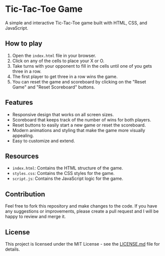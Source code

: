 # Tic-Tac-Toe Game

A simple and interactive Tic-Tac-Toe game built with HTML, CSS, and JavaScript.

## How to play

1. Open the `index.html` file in your browser.
2. Click on any of the cells to place your X or O.
3. Take turns with your opponent to fill in the cells until one of you gets three in a row.
4. The first player to get three in a row wins the game.
5. You can reset the game and scoreboard by clicking on the "Reset Game" and "Reset Scoreboard" buttons.

## Features

- Responsive design that works on all screen sizes.
- Scoreboard that keeps track of the number of wins for both players.
- Reset buttons to easily start a new game or reset the scoreboard.
- Modern animations and styling that make the game more visually appealing.
- Easy to customize and extend.

## Resources

- `index.html`: Contains the HTML structure of the game.
- `styles.css`: Contains the CSS styles for the game.
- `script.js`: Contains the JavaScript logic for the game.

## Contribution

Feel free to fork this repository and make changes to the code. If you have any suggestions or improvements, please create a pull request and I will be happy to review and merge it.

## License

This project is licensed under the MIT License - see the [LICENSE.md](LICENSE.md) file for details.
